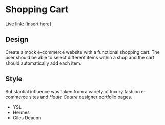 # Shopping Cart

Live link: [insert here]

## Design
Create a mock e-commerce website with a functional shopping cart. The user should be able to select different items within a shop and the cart should automatically add each item.

## Style
Substantial influence was taken from a variety of luxury fashion e-commerce sites and *Haute Coutre* designer portfolio pages.

- YSL
- Hermes
- Giles Deacon

